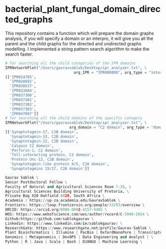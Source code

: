 # bacterial_plant_fungal_domain_directed_graphs
This repository contains a function which will prepare the domain graphs analysis, if you will specify a domain or an interpro, it will give you all the parent and the child graphs for the directed and undirected graphs modelling. I implemented a string pattern search algorithm to make the search faster. 
```python
# for searching all the child categories of the IPR domains
IPRNetworkPlot("/Users/gauravsablok/Desktop/ipr_analyzer.txt", \
                               arg_IPR = "IPR000008", arg_type = "interpro")
[['IPR014705',
  'IPR028692',
  'IPR030537',
  'IPR033884',
  'IPR037300',
  'IPR037301',
  'IPR037302',
  'IPR037303',
  'IPR047897']]
# for searching all the child domains of the specific category
IPRNetworkPlot("/Users/gauravsablok/Desktop/ipr_analyzer.txt", \
                             arg_domain = "C2 domain", arg_type = "domain")
[['Synaptotagmin-17, C2B domain',
  'Synaptotagmin-13, C2B domain',
  'Synaptotagmin-12, C2B domain',
  'Calpain C2 domain',
  'Perforin-1, C2 domain',
  'Toll-interacting protein, C2 domain',
  'Protein Unc-13, C2B domain',
  'Synaptotagmin-like protein 4/5, C2A domain',
  'Synaptotagmins 15/17, C2A domain']]

Gaurav Sablok \
Senior Postdoctoral Fellow \
Faculty of Natural and Agricultural Sciences Room 7-35, \
Agricultural Sciences Building University of Pretoria, \
Private Bag X20 Hatfield 0028, South Africa \
Academia : https://up-za.academia.edu/GauravSablok \
Frontiers: https://loop.frontiersin.org/people/33293/overview \
ORCID: https://orcid.org/0000-0002-4157-9405 \
WOS: https://www.webofscience.com/wos/author/record/C-5940-2014 \
Github:https://github.com/sablokgaurav \
Linkedin: https://www.linkedin.com/in/sablokgaurav/ \
ResearchGate: https://www.researchgate.net/profile/Gaurav-Sablok \
Plant Bioinformatics | Illumina | PacBio | OxfordNanoPore | Transcriptomics | \
Genomics | Metagenomics | DevOPS | Data Engineering and Analyst | \
Python | R | Java | Scala | Bash | DJANGO | Machine Learning \
